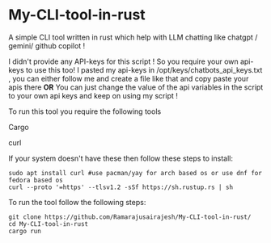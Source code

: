 # My-CLI-tool-in-rust

A simple CLI tool written in rust which help with LLM chatting like chatgpt / gemini/ github copilot !

I didn't provide any API-keys for this script ! So you require your own api-keys to use this too!
I pasted my api-keys in /opt/keys/chatbots_api_keys.txt , you can either follow me and create a file like that and copy paste your apis there 
  **OR**
You can just change the value of the api variables in the script to your own api keys and keep on using my script !

To run this tool you require the following tools

Cargo

curl

If your system doesn't have these then follow these steps to install:

    sudo apt install curl #use pacman/yay for arch based os or use dnf for fedora based os 
    curl --proto '=https' --tlsv1.2 -sSf https://sh.rustup.rs | sh
  
To run the tool follow the following steps:

    git clone https://github.com/Ramarajusairajesh/My-CLI-tool-in-rust/
    cd My-CLI-tool-in-rust
    cargo run

